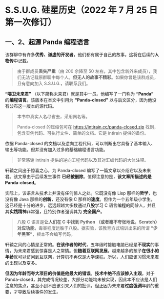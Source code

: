 # S.S.U.G. 硅星历史（2022 年 7 月 25 日第一次修订）

## 一、2、起源 Panda 编程语言

该群聊中有许多**优秀、谦虚的开发者**，他们都有属于自己的故事，这将在后续的**人物传**中记载。

> 由于群成员**丢失严重**（由 200 余降至 50 左右，其中包含新外来成员），我们无法记载原群聊中每个人。**但无人的故事不精彩**。如果你曾是该群成员，且有意向加入 S.S.U.G.，请联系我们。

**“喂卫未来君”** （以下简称未来君）就是其中一员。他编写了一门称为 **“Panda”** 的**编程语言**。该版本在本文中引用为 **“Panda-closed”** 以与后文区分，因为他没有公布这一版本的源代码。

> 本书中真实人名尽省去，采用网名等。
>
> Panda-closed 的压缩包可在 <https://intirain.cc/panda-closed.zip> 找到，包含实例代码、可执行文件、简单的文档。它是 intirain 提供的备份。

依据 Panda-closed 的文档以及逆向工程代码，可以判断出它具备了基本输入、输出等功能。但并没有加入过多的基础编程语言功能。

> 非常感谢 intirain 提供的逆向工程代码以及其对汇编代码的大体注释。

轩辕之风出于惊喜之心，为 Panda-closed 编写了一篇文章以介绍它以及未来君。该文章由于后续发生事件 **已经被删除**。值得注意的是，**该文章所描述的是 Panda-closed**。

实际上，该语言从技术上并没有任何惊人之处。它既没有像 Lisp 那样的**哲学**，也没有像 Java 那样的**创新**，还没有像 C 那样的**速度**。但作为一个五年级小学生，这已经是十分的进步，远远超越大多数通过**八股**学习 C 语言编程的同龄人，并且其**实践精神**非常强，且特别作者强调其为 **完全国产**。

> 八股 C 语言是**让人们在 C 中找到 Python （或者毫不夸张地说，Scratch）对应功能**，毒害程度远胜于八股。据实验，该教育方式培训出来的所谓 **“少年黑客”**，根本不会编写代码。

轩辕之风的心情是正常的。**在该作者的时代**，五年级时接触电脑已经是**不现实**的事情，为未来君感到惊喜是人之常情。但**随着互联网发展**，越来越多的孩子**在很小的年龄**就可以访问到互联网，计算机不再仅是大学课程。所以，人们应该习惯未来君的出现以及变多。

**但因为年龄而夸大项目的价值是他最大的错误**。**技术中绝不应该掺入主观**。对于 Panda-closed，其完成情况较差，大部分功能均未被实现，因此本不应该是人们注意的焦点，甚至小到不应该引来人们的批评。但正因为未来君**过度强调**年龄的重要，才导致后续事件的发生。
